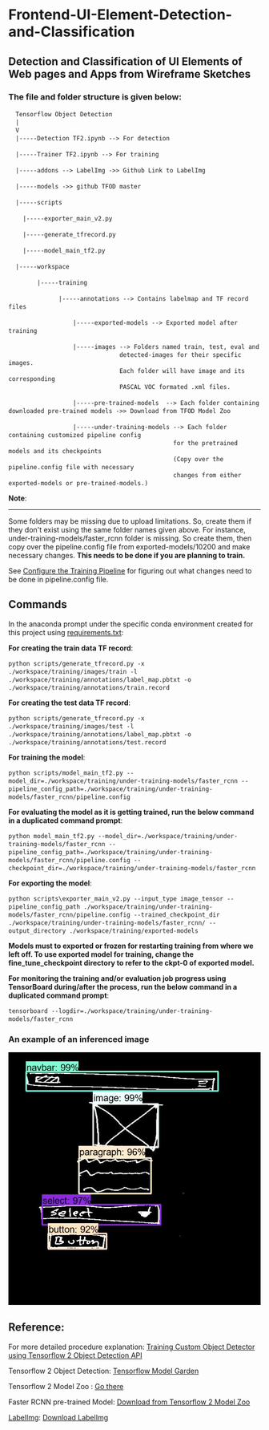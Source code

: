 # Frontend-UI-Element-Detection-and-Classification
## Detection and Classification of UI Elements of Web pages and Apps from Wireframe Sketches


### The file and folder structure is given below:

```
  Tensorflow Object Detection 
  |
  V
  |-----Detection TF2.ipynb --> For detection
 
  |-----Trainer TF2.ipynb --> For training
 
  |-----addons --> LabelImg ->> Github Link to LabelImg 
 
  |-----models ->> github TFOD master
 
  |-----scripts
 
 	|-----exporter_main_v2.py
 
 	|-----generate_tfrecord.py
 
 	|-----model_main_tf2.py
 
  |-----workspace
  
        |-----training
 
              |-----annotations --> Contains labelmap and TF record files
 
 		          |-----exported-models --> Exported model after training
 
 		          |-----images --> Folders named train, test, eval and 
                               detected-images for their specific images. 
                               Each folder will have image and its corresponding
                               PASCAL VOC formated .xml files.
 
 		          |-----pre-trained-models  --> Each folder containing downloaded pre-trained models ->> Download from TFOD Model Zoo
 
 		          |-----under-training-models --> Each folder containing customized pipeline config 
                                              for the pretrained models and its checkpoints
                                              (Copy over the pipeline.config file with necessary 
                                              changes from either exported-models or pre-trained-models.)

```

**Note**:

---

Some folders may be missing due to upload limitations. So, create them if they don't exist using the same folder names given above. For instance, 
under-training-models/faster_rcnn folder is missing. So create them, then copy over the pipeline.config file from exported-models/10200 and make necessary changes. **This needs to be done if you are planning to train.** 


See [Configure the Training Pipeline](https://tensorflow-object-detection-api-tutorial.readthedocs.io/en/latest/training.html#configure-the-training-pipeline) for figuring out what changes need to be done in pipeline.config file.


## Commands

In the anaconda prompt under the specific conda environment created for this project using [requirements.txt](https://github.com/Somoy73/Frontend-UI-Element-Detection-and-Classification/blob/master/requirements.txt):

**For creating the train data TF record**:
```
python scripts/generate_tfrecord.py -x ./workspace/training/images/train -l ./workspace/training/annotations/label_map.pbtxt -o ./workspace/training/annotations/train.record
```

**For creating the test data TF record**:
```
python scripts/generate_tfrecord.py -x ./workspace/training/images/test -l ./workspace/training/annotations/label_map.pbtxt -o ./workspace/training/annotations/test.record
```

**For training the model**:
```
python scripts/model_main_tf2.py --model_dir=./workspace/training/under-training-models/faster_rcnn --pipeline_config_path=./workspace/training/under-training-models/faster_rcnn/pipeline.config
```

**For evaluating the model as it is getting trained, run the below command in a duplicated command prompt**:
```
python model_main_tf2.py --model_dir=./workspace/training/under-training-models/faster_rcnn --pipeline_config_path=./workspace/training/under-training-models/faster_rcnn/pipeline.config --checkpoint_dir=./workspace/training/under-training-models/faster_rcnn
```

**For exporting the model**:<br/>
```
python scripts\exporter_main_v2.py --input_type image_tensor --pipeline_config_path ./workspace/training/under-training-models/faster_rcnn/pipeline.config --trained_checkpoint_dir ./workspace/training/under-training-models/faster_rcnn/ --output_directory ./workspace/training/exported-models
```
**Models must to exported or frozen for restarting training from where we left off. To use exported model for training, change the fine_tune_checkpoint directory to refer to the ckpt-0 of exported model.**


**For monitoring the training and/or evaluation job progress using TensorBoard during/after the process, run the below command in a duplicated command prompt**: <br/>
```
tensorboard --logdir=./workspace/training/under-training-models/faster_rcnn
```


### An example of an inferenced image
![Inferenced Image](https://github.com/Somoy73/Frontend-UI-Element-Detection-and-Classification/blob/master/workspace/training/images/detected_images/i292.jpg)

## Reference:

For more detailed procedure explanation: [Training Custom Object Detector using Tensorflow 2 Object Detection API](https://tensorflow-object-detection-api-tutorial.readthedocs.io/en/latest/training.html)

Tensorflow 2 Object Detection: [Tensorflow Model Garden](https://github.com/tensorflow/models)

Tensorflow 2 Model Zoo : [Go there](https://github.com/tensorflow/models/blob/master/research/object_detection/g3doc/tf2_detection_zoo.md)

Faster RCNN pre-trained Model: [Download from Tensorflow 2 Model Zoo](http://download.tensorflow.org/models/object_detection/tf2/20200711/faster_rcnn_inception_resnet_v2_640x640_coco17_tpu-8.tar.gz)

[LabelImg](https://github.com/tzutalin/labelImg): [Download LabelImg](https://github.com/tzutalin/labelImg/files/2638199/windows_v1.8.1.zip)
